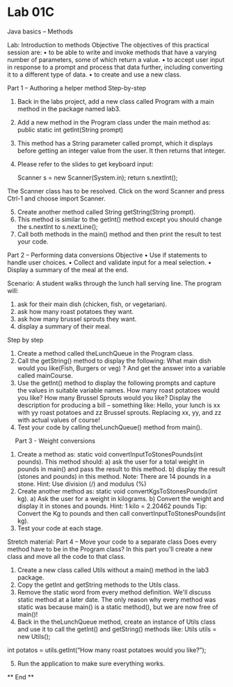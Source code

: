 <h1>Lab 01C</h1>

Java basics – Methods
 
Lab: Introduction to methods 
Objective 
The objectives of this practical session are: 
•	to be able to write and invoke methods that have a varying number of parameters, some of which return a value.
•	to accept user input in response to a prompt and process that data further, including converting it to a different type of data. 
•	to create and use a new class.

Part 1 – Authoring a helper method
Step-by-step
1.	Back in the labs project, add a new class called Program with a main method in the package named lab3. 
2.	Add a new method in the Program class under the main method as:
 public static int getInt(String prompt)
3.	This method has a String parameter called prompt, which it displays before getting an integer value from the user. It then returns that integer.
4.	Please refer to the slides to get keyboard input:

    Scanner s = new Scanner(System.in);
   return s.nextInt();

The Scanner class has to be resolved. Click on the word Scanner and press Ctrl-1 and choose import Scanner.

5.	Create another method called String getString(String prompt).
6.	This method is similar to the getInt() method except you should change 	the s.nextInt to s.nextLine(); 
7.	Call both methods in the main() method and then print the result to test your code.

Part 2 – Performing data conversions
Objective
•	Use if statements to handle user choices.
•	Collect and validate input for a meal selection.
•	Display a summary of the meal at the end.

Scenario:
A student walks through the lunch hall serving line. The program will:
1.	ask for their main dish (chicken, fish, or vegetarian).
2.	ask how many roast potatoes they want.
3.	ask how many brussel sprouts they want.
4.	display a summary of their meal.

Step by step 
1.	Create a method called theLunchQueue in the Program class. 
2.	Call the getString() method to display the following: 
	What main dish would you like(Fish, Burgers or veg) ?
And get the answer into a variable called mainCourse.
3.	Use the getInt() method to display the following prompts and capture the values in suitable variable names.
How many roast potatoes would you like?
How many Brussel Sprouts would you like?
Display the description for producing a bill – something like:
Hello, your lunch is xx with yy roast potatoes and zz Brussel sprouts.
Replacing xx, yy, and zz with actual values of course! 
4.	Test your code by calling theLunchQueue() method from main(). 
 	 
 
Part 3 - Weight conversions
1.	Create a method as:
static void convertInputToStonesPounds(int pounds).
This method should: 
a)	ask the user for a total weight in pounds in main() and pass the result to this method.
b)	display the result (stones and pounds) in this method. 
Note: There are 14 pounds in a stone. 
Hint: Use division (/) and modulus (%) 
2.	Create another method as: 
static void convertKgsToStonesPounds(int kg). 
a)	Ask the user for a weight in kilograms. 
b)	Convert the weight and display it in stones and pounds. 
Hint: 1 kilo = 2.20462 pounds 
Tip: Convert the Kg to pounds and then call convertInputToStonesPounds(int kg).
3.	Test your code at each stage.
 
Stretch material: Part 4 – Move your code to a separate class
Does every method have to be in the Program class?
In this part you'll create a new class and move all the code to that class.
1.	Create a new class called Utils without a main() method in the lab3 package.
2.	Copy the getInt and getString methods to the Utils class.
3.	Remove the static word from every method definition. 
We'll discuss static method at a later date. The only reason why every method was static was because main() is a static method(), but we are now free of main()!
4.	Back in the theLunchQueue method, create an instance of Utils class and use it to call the getInt() and getString() methods like:
Utils utils = new Utils();

int potatos = utils.getInt(“How many roast potatoes would you like?”);

5.	Run the application to make sure everything works.

** End **
 


